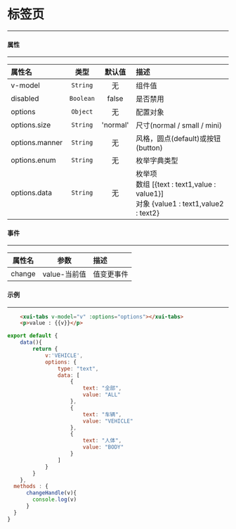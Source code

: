 # 标签页
---
#### 属性
---
| 属性名         | 类型        | 默认值   | 描述                                                                                   |
| :------------- | :---------: | :------: | :------------------------------------------------------------------------------------- |
| v-model        | ` String `  | 无       | 组件值                                                                                 |
| disabled       | ` Boolean ` | false    | 是否禁用                                                                               |
| options        | ` Object `  | 无       | 配置对象                                                                               |
| options.size   | ` String `  | 'normal' | 尺寸(normal / small / mini)                                                            |
| options.manner | ` String `  | 无       | 风格，圆点(default)或按钮(button)                                                      |
| options.enum   | ` String `  | 无       | 枚举字典类型                                                                           |
| options.data   | ` String `  | 无       | 枚举项<br>数组 [{text : text1,value : value1}]<br>对象 {value1 : text1,value2 : text2} |
#### 事件
---
| 属性名 | 参数         | 描述       |
| :----: | :----------: | :--------- |
| change | value-当前值 | 值变更事件 |  |

#### 示例
---
<template>
  <div class="demo-container">
		<xui-tabs v-model="v" :options="options" @change="changeHandle"></xui-tabs>
        <p>value : {{v}}</p>
  </div>
</template>

<script>
export default {
    data(){
        return {    
            v:'VEHICLE',
			options: {
                type: "text",
				data: [
					{
						text: "全部",
						value: "ALL"
					},
					{
						text: "车辆",
						value: "VEHICLE"
					},
					{
						text: "人体",
						value: "BODY"
					}
                ]
            }
        }
    },
  methods : {
      changeHandle(v){
        console.log(v)
      }
  }
}
</script>
``` html
    <xui-tabs v-model="v" :options="options"></xui-tabs>
    <p>value : {{v}}</p>
```
``` js
export default {
    data(){
        return {    
            v:'VEHICLE',
			options: {
                type: "text",
				data: [
					{
						text: "全部",
						value: "ALL"
					},
					{
						text: "车辆",
						value: "VEHICLE"
					},
					{
						text: "人体",
						value: "BODY"
					}
                ]
            }
        }
    },
  methods : {
      changeHandle(v){
        console.log(v)
      }
  }
}
```